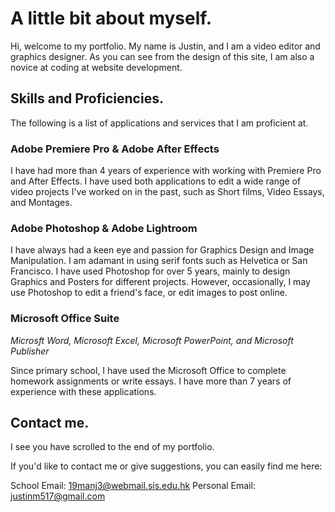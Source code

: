 # A little bit about myself.

Hi, welcome to my portfolio. My name is Justin, and I am a video editor and graphics designer. As you can see from the design of this site, I am also a novice at coding at website development.

## Skills and Proficiencies.

The following is a list of applications and services that I am proficient at. 

### Adobe Premiere Pro & Adobe After Effects

I have had more than 4 years of experience with working with Premiere Pro and After Effects. I have used both applications to edit a wide range of video projects I've worked on in the past, such as Short films, Video Essays, and Montages.

### Adobe Photoshop & Adobe Lightroom

I have always had a keen eye and passion for Graphics Design and Image Manipulation. I am adamant in using serif fonts such as Helvetica or San Francisco. I have used Photoshop for over 5 years, mainly to design Graphics and Posters for different projects. However, occasionally, I may use Photoshop to edit a friend's face, or edit images to post online.

### Microsoft Office Suite

_Microsft Word, Microsoft Excel, Microsoft PowerPoint, and Microsoft Publisher_

Since primary school, I have used the Microsoft Office to complete homework assignments or write essays. I have more than 7 years of experience with these applications.

## Contact me.

I see you have scrolled to the end of my portfolio.

If you'd like to contact me or give suggestions, you can easily find me here:

School Email:     19manj3@webmail.sis.edu.hk
Personal Email:   justinm517@gmail.com
